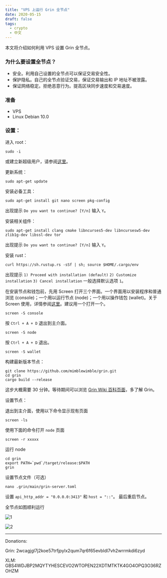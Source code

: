 ```yaml
---
title: "VPS 上运行 Grin 全节点"
date: 2020-05-15
draft: false
tags:
  - crypto
  - 中文
---
```


本文将介绍如何利用 VPS 设置 Grin 全节点。

### 为什么要设置全节点？

* 安全。利用自己设置的全节点可以保证交易安全性。
* 保护隐私。自己的全节点验证交易，保证交易输出和 IP 地址不被泄露。
* 保证网络稳定。拒绝恶意行为。提高区块同步速度和交易速度。

### 准备

* VPS
* Linux Debian 10.0

### 设置：

进入 root：

```
sudo -i
```

或建立新超级用户，请参阅[这里](https://linuxize.com/post/how-to-create-a-sudo-user-on-debian/)。

更新系统：

```
sudo apt-get update
```

安装必备工具：

```
sudo apt-get install git nano screen pkg-config
```

出现提示 `Do you want to continue? [Y/n]` 输入  `Y`。

安装相关组件：

```
sudo apt-get install clang cmake libncurses5-dev libncursesw5-dev zlib1g-dev libssl-dev tor
```

出现提示 `Do you want to continue? [Y/n]` 输入  `Y`。

安装 rust：

```
curl https://sh.rustup.rs -sSf | sh; source $HOME/.cargo/env
```

出现提示
`1) Proceed with installation (default)`
`2) Customize installation`
`3) Cancel installation`
一般选择默认选项 `1`。

在安装节点和钱包前，先用 Screen 打开三个界面。一个界面用以安装程序和普通浏览 (console)；一个用以运行节点 (node)；一个用以操作钱包 (wallet)。关于 Screen 使用，详情参阅[这里](https://linuxize.com/post/how-to-use-linux-screen/)。建议用一个打开一个。

```
screen -S console
```

按 `Ctrl + A + D` 退出到主介面。

```
screen -S node
```

按 `Ctrl + A + D` 退出。

```
screen -S wallet
```

构建最新版本节点：

```
git clone https://github.com/mimblewimble/grin.git
cd grin
cargo build --release
```

这步大概需要 30 分钟。等待期间可以浏览 [Grin Wiki 百科页面](https://github.com/mimblewimble/docs/wiki/Wallet-User-Guide)，多了解 Grin。

设置节点：

退出到主介面，使用以下命令显示现有页面

```
screen -ls
```

使用下面的命令打开 `node` 页面

```
screen -r xxxxx
```

运行 node

```
cd grin
export PATH=`pwd`/target/release:$PATH
grin
```

设置节点文件（可选）

```
nano .grin/main/grin-server.toml
```

设置 `api_http_addr = "0.0.0.0:3413"` 和 `host = "::"`。
最后重启节点。

全节点如图顺利运行

![1](/inserted-images/Node-running.jpg)

![2](/inserted-images/Node-direction.jpg)

----------------------

Donations:

Grin: 2wcagjgl7j2koe57trfjpylx2qum7qr6f65evbldl7vh2wrrmkdi6zyd

XLM: GBS4WDJBP2MQYTYHESCEVO2WTOPEN22XDTMTKTK4GO4OPQ3O36RZOHZM